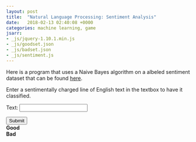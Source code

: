```yaml
---
layout: post
title:  "Natural Language Processing: Sentiment Analysis"
date:   2018-02-13 02:40:08 +0000
categories: machine learning, game
jsarr:
- _js/jquery-1.10.1.min.js
- _js/goodset.json
- _js/badset.json
- _js/sentiment.js
---
```


<html>
    <body class = "post3">
    <p>Here is a program that uses a Naive Bayes algorithm on a albeled sentiment dataset that can be found <a href="https://archive.ics.uci.edu/ml/datasets/Sentiment+Labelled+Sentences" target="_blank">here</a>.</p>
    <p>Enter a sentimentally charged line of English text in the textbox to have it classified.</p>
        <div>
            <p>
            Text: <input type="text" id="input" rows="3" cols="80"/></p>
            <input type="submit" value="Submit" id="submit"/>
        </div>
        <div id="elements">
            <div class="bar"><b>Good  </b><div class="meter"><span style="width: 50%" class="good"></span></div></div>
            <div class="bar"><b>Bad  </b><div class="meter"><span style="width: 50%" class="bad"></span></div></div>
        </div>
        <div><p id = "result"></p></div>
    </body>
</html>
